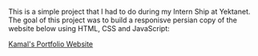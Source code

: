 This is a simple project that I had to do during my Intern Ship at Yektanet.
The goal of this project was to build a responisve persian copy of the website below using HTML, CSS and JavaScript:

<a href="http://www.templatemonsterpreview.com/demo/152094.html"> Kamal's Portfolio Website</a>
